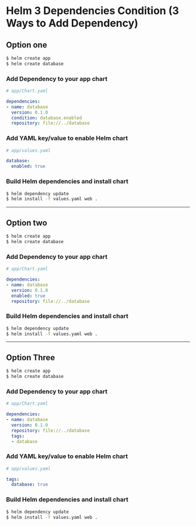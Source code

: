 # Helm 3 Dependencies Condition (3 Ways to Add Dependency)

## Option one
```bash
$ helm create app
$ helm create database
```

### Add Dependency to your app chart
```yaml
# app/Chart.yaml

dependencies:
- name: database
  version: 0.1.0
  condition: database.enabled
  repository: file://../database
```

### Add YAML key/value to enable Helm chart
```yaml
# app/values.yaml

database:
  enabled: true
```

### Build Helm dependencies and install chart
```bash
$ helm dependency update
$ helm install -f values.yaml web .
```
---
## Option two
```bash
$ helm create app
$ helm create database
```

### Add Dependency to your app chart
```yaml
# app/Chart.yaml

dependencies:
- name: database
  version: 0.1.0
  enabled: true
  repository: file://../database
```

### Build Helm dependencies and install chart
```bash
$ helm dependency update
$ helm install -f values.yaml web .
```

---
## Option Three
```bash
$ helm create app
$ helm create database
```

### Add Dependency to your app chart
```yaml
# app/Chart.yaml

dependencies:
- name: database
  version: 0.1.0
  repository: file://../database
  tags:
  - database
```

### Add YAML key/value to enable Helm chart
```yaml
# app/values.yaml

tags:
  database: true
```

### Build Helm dependencies and install chart
```bash
$ helm dependency update
$ helm install -f values.yaml web .
```
